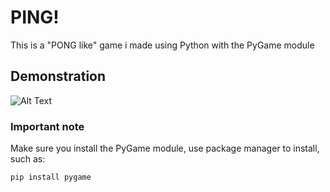 # PING!

This is a "PONG like" game i made using Python with the PyGame module

## Demonstration

![Alt Text](https://media.giphy.com/media/PijgROgNxP8jQPA4zL/giphy.gif)

### Important note

Make sure you install the PyGame module, use package manager to install, such as:

```
pip install pygame
```
